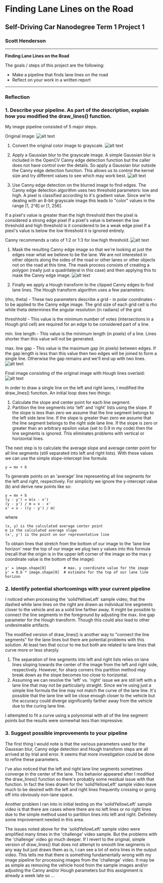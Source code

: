 # **Finding Lane Lines on the Road**

## Self-Driving Car Nanodegree Term 1 Project 1
### Scott Henderson

---

**Finding Lane Lines on the Road**

The goals / steps of this project are the following:
* Make a pipeline that finds lane lines on the road
* Reflect on your work in a written report


[//]: # (Image References)

[image0]: test_images/solidWhiteRight.jpg "Original Image"
[image1]: test_images_output/solidWhiteRight_1Gray.jpg "Grayscale"
[image2]: test_images_output/solidWhiteRight_2Blur.jpg "Blurred Grayscale"
[image3]: test_images_output/solidWhiteRight_3CannyEdges.jpg "Canny Edges"
[image4]: test_images_output/solidWhiteRight_4MaskedCannyEdges.jpg "Masked Canny Edges"
[image5]: test_images_output/solidWhiteRight_5HoughLines.jpg "Hough Lines"
[image6]: test_images_output/solidWhiteRight_LaneLines.jpg "Lane Lines"

---

### Reflection

### 1. Describe your pipeline. As part of the description, explain how you modified the draw_lines() function.

My image pipeline consisted of 5 major steps.

Original image:
![alt text][image0]

1. Convert the original color image to grayscale.
![alt text][image1]

1. Apply a Gaussian blur to the grayscale image. A simple Gaussian blur is included in the OpenCV Canny edge detection function but the caller does not have control over the details. So apply a Gaussian blur outside the Canny edge detection function. This allows us to control the kernel size and try different values to see which may work best.
![alt text][image2]

1. Use Canny edge detection on the blurred image to find edges. The Canny edge detection algorithm uses two threshold parameters: low and high. A pixel is classified according to it's gradient value. Since we're dealing with an 8-bit grayscale image this leads to "color" values in the range [1, 2^8] or [1, 256].

  If a pixel's value is greater than the high threshold then the pixel is considered a strong edge pixel
  If a pixel's value is between the low threshold and high threshold is it considered to be a weak edge pixel
  If a piexl's value is below the low threshold it is ignored entirely.

  Canny recommends a ratio of 1:2 or 1:3 for low:high threshold.
  ![alt text][image3]

1. Mask the resulting Canny edge image so that we're looking at just the edges near what we believe to be the lane. We are not interested in other objects along the sides of the road or other lanes or other objects not on the road at this time. The mask process consists of creating a polygon (really just a quadrilateral in this case) and then applying this to mask the Canny edge image.
![alt text][image4]

1. Finally we apply a Hough transform to the clipped Canny edges to find lane lines. The Hough transform algorithm uses a few parameters:

  (rho, theta) - These two parameters describe a grid - in polar coordinates - to be applied to the Canny edge image. The grid size of each grid cell is rho while theta determines the angular resolution (in radians) of the grid.

  threshhold - This value is the minimum number of votes (intersections in a Hough grid cell) are required for an edge to be considered part of a line.

  min. line length - This value is the minimum length (in pixels) of a line. Lines shorter than this value will not be generated.

  max. line gap - This value is the maximum gap (in pixels) between edges. If the gap length is less than this value then two edges will be joined to form a single line. Otherwise the gap remains and we'll end up with two lines.
  ![alt text][image5]

Final image consisting of the original image with Hough lines overlaid:
![alt text][image6]


In order to draw a single line on the left and right lanes, I modified the draw_lines() function.  An initial loop does two things:

1. Calculate the slope and center point for each line segment.
1. Partition the line segments into 'left' and 'right' lists using the slope. If the slope is less than zero we assume that the line segment belongs to the left side lane line. If the slope is greater than zero we assume that the line segment belongs to the right side lane line. If the slope is zero or greater than an arbitrary epsilon value (set to 0.9 in my code) then the line segments is ignored. This eliminates problems with vertical or horizontal lines.

The next step is to calculate the average slope and average center point for all line segments (still separated into left and right lists).  With these values we can use the simple slope-intercept line formula:

    y = mx + b

To generate points on an 'average' line representing all line segments for the left and right, respectively. For simplicity we ignore the y-intercept value (b) and derive new points like so:

    y = mx + b
    (y - y') = m(x - x')
    (y - y') / m = x - x'
    x' = x - ((y - y') / m)

where

    (x, y) is the calculated average center point
    m is the calculated average slope
    (x', y') is the point on our representative line

To obtain lines that stretch from the bottom of our image to the 'lane line horizon' near the top of our image we plug two y values into this formula (recall that the origin is in the upper left corner of the image so the max y coordinate value is the bottom of the image):

    y' = image.shape[0]        # max. y coordinate value for the image
    y' = 0.6 * image.shape[0]  # estimate for the top of our lane line horizon



### 2. Identify potential shortcomings with your current pipeline


I noticed when processing the 'solidYellowLeft' sample video, that the dashed white lane lines on the right are drawn as individual line segments closer to the vehicle and as a solid line farther away. It might be possible to connect the line segments in the foreground by adjusting the max. line gap parameter for the Hough transform. Though this could also lead to other undesireable artifacts.

The modified version of draw_lines() is another way to "connect the line segments" for the lane lines but there are potential problems with this solution. At least two that occur to me but both are related to lane lines that curve more or less sharply.

1. The separation of line segments into left and right lists relies on lane lines sloping towards the center of the image from the left and right side, respectively. However, for sharp corners this partition method may break down as the slope becomes too close to horizontal.
1. Assuming we can resolve the 'left' vs. 'right' issue we are still left with a lane line that may not be particularly straight. Since we're using just a simple line formula the line may not match the curve of the lane line. It's possible that the lane line will be close enough closer to the vehicle but the accuracy could diverge significantly farther away from the vehicle due to the curing lane line.

I attempted to fit a curve using a polynomial with all of the line segment points but the results were somewhat less than impressive.


### 3. Suggest possible improvements to your pipeline

The first thing I would note is that the various parameters used for the Gaussian blur, Canny edge detection and Hough transform steps are all arrived at by trial and error. It seems that more investigation could be done to refine these parameters.

I've also noticed that the left and right lane line segments sometimes converge in the center of the lane. This behavior appeared after I modified the draw_lines() function so there's probably some residual issue with that function. In fact the lines drawn for the 'solidYellowLeft' sample video leave much to be desired with the left and right lines frequently crossing or going off into obviously non-lane space.

Another problem I ran into in initial testing on the 'solidYellowLeft' sample video is that there are cases where there are no left lines or no right lines due to the simple method used to partition lines into left and right. Definitely some improvement needed in this area.

The issues noted above for the 'solidYellowLeft' sample video were amplified many times in the 'challenge' video sample. But the problems with the 'challenge' video go much deeper. If I revert to the original, simple version of draw_lines() that does not attempt to smooth line segments in any way but just draws them as is, I can see a lot of extra lines in the output video. This tells me that there is something fundamentally wrong with my image pipeline for processing images from the 'challenge' video. It may be as simple as removing the vehicle hood from the sample images and/or adjusting the Canny and/or Hough parameters but this assignment is already a week late so ...
